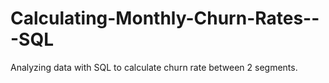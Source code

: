 # Calculating-Monthly-Churn-Rates---SQL
Analyzing data with SQL to calculate churn rate between 2 segments.
